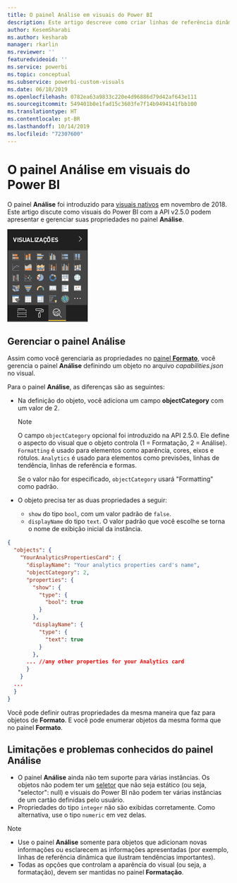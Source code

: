 ```yaml
---
title: O painel Análise em visuais do Power BI
description: Este artigo descreve como criar linhas de referência dinâmica em visuais do Power BI.
author: KesemSharabi
ms.author: kesharab
manager: rkarlin
ms.reviewer: ''
featuredvideoid: ''
ms.service: powerbi
ms.topic: conceptual
ms.subservice: powerbi-custom-visuals
ms.date: 06/18/2019
ms.openlocfilehash: 0782ea63a9833c220e4d96886d79d42af643e111
ms.sourcegitcommit: 549401b0e1fad15c3603fe7f14b9494141fbb100
ms.translationtype: HT
ms.contentlocale: pt-BR
ms.lasthandoff: 10/14/2019
ms.locfileid: "72307600"
---
```

# <a name="the-analytics-pane-in-power-bi-visuals"></a>O painel Análise em visuais do Power BI

O painel **Análise** foi introduzido para [visuais nativos](https://docs.microsoft.com/power-bi/desktop-analytics-pane) em novembro de 2018.
Este artigo discute como visuais do Power BI com a API v2.5.0 podem apresentar e gerenciar suas propriedades no painel **Análise**.

![O painel Análise](./media/visualization-pane-analytics-tab.png)

## <a name="manage-the-analytics-pane"></a>Gerenciar o painel Análise

Assim como você gerenciaria as propriedades no [painel **Formato**](https://docs.microsoft.com/power-bi/developer/visuals/custom-visual-develop-tutorial-format-options), você gerencia o painel **Análise** definindo um objeto no arquivo *capabilities.json* no visual.

Para o painel **Análise**, as diferenças são as seguintes:

* Na definição do objeto, você adiciona um campo **objectCategory** com um valor de 2.

    > [!NOTE]
    > O campo `objectCategory` opcional foi introduzido na API 2.5.0. Ele define o aspecto do visual que o objeto controla (1 = Formatação, 2 = Análise). `Formatting` é usado para elementos como aparência, cores, eixos e rótulos. `Analytics` é usado para elementos como previsões, linhas de tendência, linhas de referência e formas.
    >
    > Se o valor não for especificado, `objectCategory` usará "Formatting" como padrão.

* O objeto precisa ter as duas propriedades a seguir:
    * `show` do tipo `bool`, com um valor padrão de `false`.
    * `displayName` do tipo `text`. O valor padrão que você escolhe se torna o nome de exibição inicial da instância.

```json
{
  "objects": {
    "YourAnalyticsPropertiesCard": {
      "displayName": "Your analytics properties card's name",
      "objectCategory": 2,
      "properties": {
        "show": {
          "type": {
            "bool": true
          }
        },
        "displayName": {
          "type": {
            "text": true
          }
        },
      ... //any other properties for your Analytics card
      }
    }
  ...
  }
}
```

Você pode definir outras propriedades da mesma maneira que faz para objetos de **Formato**. E você pode enumerar objetos da mesma forma que no painel **Formato**.

## <a name="known-limitations-and-issues-of-the-analytics-pane"></a>Limitações e problemas conhecidos do painel Análise

* O painel **Análise** ainda não tem suporte para várias instâncias. Os objetos não podem ter um [seletor](https://microsoft.github.io/PowerBI-visuals/docs/concepts/objects-and-properties/#selector) que não seja estático (ou seja, "selector": null) e visuais do Power BI não podem ter várias instâncias de um cartão definidas pelo usuário.
* Propriedades do tipo `integer` não são exibidas corretamente. Como alternativa, use o tipo `numeric` em vez delas.

> [!NOTE]
> * Use o painel **Análise** somente para objetos que adicionam novas informações ou esclarecem as informações apresentadas (por exemplo, linhas de referência dinâmica que ilustram tendências importantes).
> * Todas as opções que controlam a aparência do visual (ou seja, a formatação), devem ser mantidas no painel **Formatação**.
